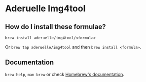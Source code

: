# Aderuelle Img4tool

## How do I install these formulae?

`brew install aderuelle/img4tool/<formula>`

Or `brew tap aderuelle/img4tool` and then `brew install <formula>`.

## Documentation

`brew help`, `man brew` or check [Homebrew's documentation](https://docs.brew.sh).
